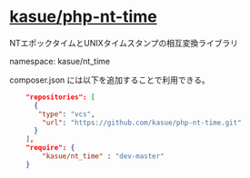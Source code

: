 # [kasue/php-nt-time](https://github.com/kasue/php-nt-time.git)
NTエポックタイムとUNIXタイムスタンプの相互変換ライブラリ

namespace: kasue/nt_time


composer.json には以下を追加することで利用できる。

```composer.json
    "repositories": [
      {
       "type": "vcs",
        "url": "https://github.com/kasue/php-nt-time.git"
      }
    ],
    "require": {
    	"kasue/nt_time" : "dev-master"
    }
```